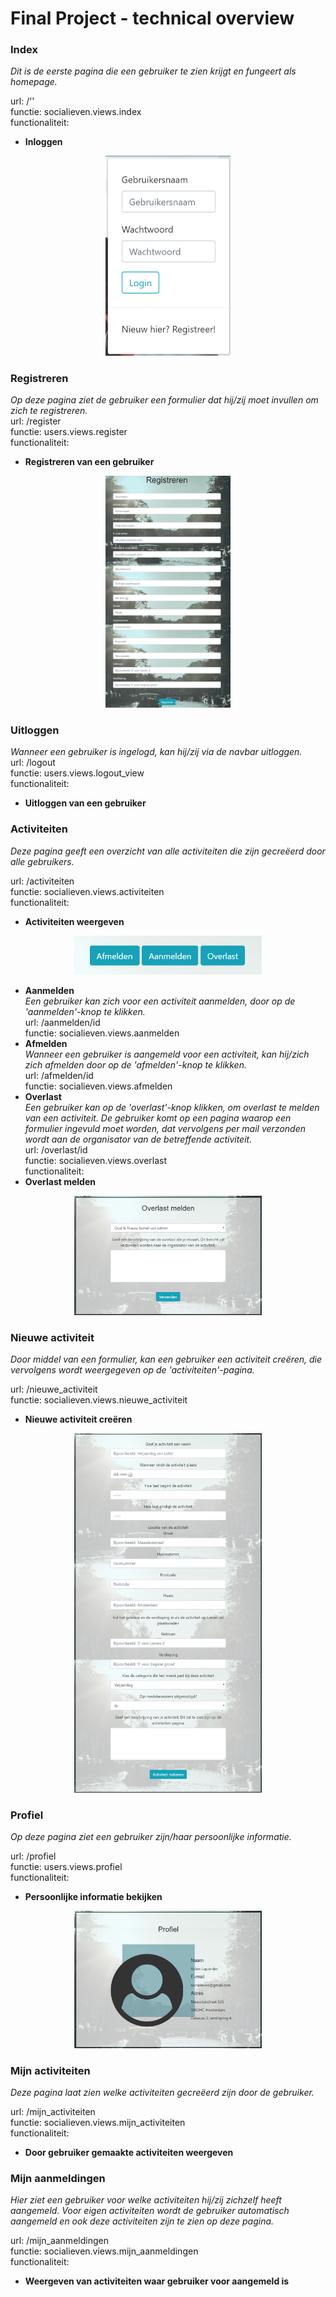 # Final Project - technical overview

### Index<br>
*Dit is de eerste pagina die een gebruiker te zien krijgt en fungeert als homepage.*<br>

url: /''<br>
functie: socialieven.views.index<br>
functionaliteit:<br>
* **Inloggen**<br>
<p align="center">
    <img src="doc/index_login_final.png" alt="Index pagina" width="200"/>
</p>

### Registreren<br>
*Op deze pagina ziet de gebruiker een formulier dat hij/zij moet invullen om zich te registreren.*<br>
url: /register<br>
functie: users.views.register<br>
functionaliteit:<br>
* **Registreren van een gebruiker**<br>
<p align="center">
    <img src="doc/register_functionaliteit_final.png" alt="Index pagina" width="200"/>
</p>

### Uitloggen<br>
*Wanneer een gebruiker is ingelogd, kan hij/zij via de navbar uitloggen.*<br>
url: /logout<br>
functie: users.views.logout_view<br>
functionaliteit:<br>
* **Uitloggen van een gebruiker**<br>

### Activiteiten<br>
*Deze pagina geeft een overzicht van alle activiteiten die zijn gecreëerd door alle gebruikers.*<br>

url: /activiteiten<br>
functie: socialieven.views.activiteiten<br>
functionaliteit:<br>
* **Activiteiten weergeven**<br>
<p align="center">
    <img src="doc/activiteiten_functionaliteit_final.png" alt="Index pagina" width="300"/>
</p>

* **Aanmelden**<br>
*Een gebruiker kan zich voor een activiteit aanmelden, door op de 'aanmelden'-knop te klikken.*<br>
url: /aanmelden/id<br>
functie: socialieven.views.aanmelden<br>
* **Afmelden**<br>
*Wanneer een gebruiker is aangemeld voor een activiteit, kan hij/zich zich afmelden door op de 'afmelden'-knop te klikken.*<br>
url: /afmelden/id<br>
functie: socialieven.views.afmelden<br>
* **Overlast**<br>
*Een gebruiker kan op de 'overlast'-knop klikken, om overlast te melden van een activiteit. De gebruiker komt op een pagina waarop een formulier ingevuld moet worden, dat vervolgens per mail verzonden wordt aan de organisator van de betreffende activiteit.*<br>
url: /overlast/id<br>
functie: socialieven.views.overlast<br>
functionaliteit:<br>
* **Overlast melden**<br>
<p align="center">
    <img src="doc/overlast_functionaliteit_final.png" alt="Index pagina" width="300"/>
</p>

### Nieuwe activiteit<br>
*Door middel van een formulier, kan een gebruiker een activiteit creëren, die vervolgens wordt weergegeven op de 'activiteiten'-pagina.*

url: /nieuwe_activiteit<br>
functie: socialieven.views.nieuwe_activiteit<br>
* **Nieuwe activiteit creëren**<br>
<p align="center">
    <img src="doc/nieuweactiviteit_functionaliteit_final.png" alt="Index pagina" width="300"/>
</p>

### Profiel<br>
*Op deze pagina ziet een gebruiker zijn/haar persoonlijke informatie.*<br>

url: /profiel<br>
functie: users.views.profiel<br>
functionaliteit:<br>
* **Persoonlijke informatie bekijken**<br>
<p align="center">
    <img src="doc/profiel_functionaliteit_final.png" alt="Index pagina" width="300"/>
</p>

### Mijn activiteiten<br>
*Deze pagina laat zien welke activiteiten gecreëerd zijn door de gebruiker.*<br>

url: /mijn_activiteiten<br>
functie: socialieven.views.mijn_activiteiten<br>
functionaliteit:<br>
* **Door gebruiker gemaakte activiteiten weergeven**<br>

### Mijn aanmeldingen<br>
*Hier ziet een gebruiker voor welke activiteiten hij/zij zichzelf heeft aangemeld. Voor eigen activiteiten wordt de gebruiker automatisch aangemeld en ook deze activiteiten zijn te zien op deze pagina.*<br>

url: /mijn_aanmeldingen<br>
functie: socialieven.views.mijn_aanmeldingen<br>
functionaliteit:<br>
* **Weergeven van activiteiten waar gebruiker voor aangemeld is**<br>